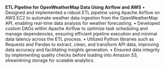 **ETL Pipeline for OpenWeatherMap Data Using Airflow and AWS**
• Designed and implemented a robust ETL pipeline using Apache Airflow on AWS EC2 to automate weather
data ingestion from the OpenWeatherMap API, enabling real-time data analysis for weather forecasting.
• Developed custom DAGs within Apache Airflow to optimize task scheduling and manage dependencies, ensuring
efficient pipeline execution and minimal data latency across the ETL process.
• Utilized Python libraries such as Requests and Pandas to extract, clean, and transform API data, improving
data accuracy and facilitating insights generation.
• Ensured data integrity by implementing quality checks before loading into Amazon S3, streamlining storage
for scalable analytics.
